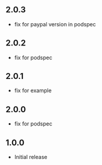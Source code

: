 ## 2.0.3
- fix for paypal version in podspec

## 2.0.2
- fix for podspec

## 2.0.1
- fix for example

## 2.0.0
- fix for podspec

## 1.0.0

- Initial release

